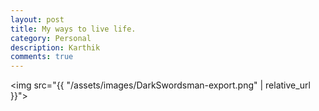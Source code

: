 ```yaml
---
layout: post
title: My ways to live life.
category: Personal
description: Karthik
comments: true
---
```

<img src="{{ "/assets/images/DarkSwordsman-export.png" | relative_url }}">